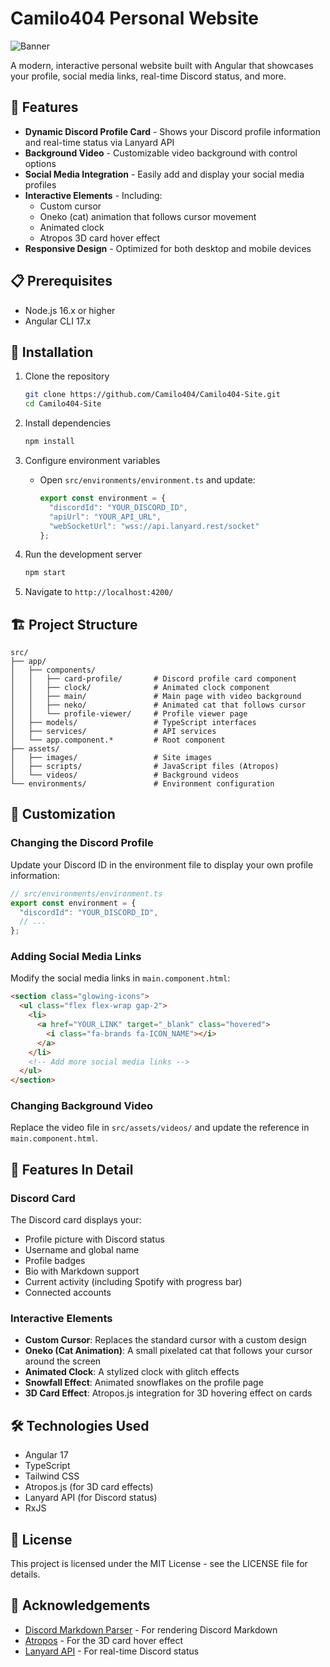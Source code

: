 # Camilo404 Personal Website

![Banner](https://media.discordapp.net/attachments/914640467516350475/1078335706616844388/3517019.gif?ex=67f29be2&is=67f14a62&hm=a3f785fd2dea4d9d792f231b8932b73eb4b5a39e3468ccb073698d1dc1cadf18&=&width=1032&height=469)

A modern, interactive personal website built with Angular that showcases your profile, social media links, real-time Discord status, and more.

## 🌟 Features

- **Dynamic Discord Profile Card** - Shows your Discord profile information and real-time status via Lanyard API
- **Background Video** - Customizable video background with control options
- **Social Media Integration** - Easily add and display your social media profiles
- **Interactive Elements** - Including:
  - Custom cursor
  - Oneko (cat) animation that follows cursor movement
  - Animated clock
  - Atropos 3D card hover effect
- **Responsive Design** - Optimized for both desktop and mobile devices

## 📋 Prerequisites

- Node.js 16.x or higher
- Angular CLI 17.x

## 🚀 Installation

1. Clone the repository
   ```bash
   git clone https://github.com/Camilo404/Camilo404-Site.git
   cd Camilo404-Site
   ```

2. Install dependencies
   ```bash
   npm install
   ```

3. Configure environment variables
   - Open `src/environments/environment.ts` and update:
     ```typescript
     export const environment = {
       "discordId": "YOUR_DISCORD_ID",
       "apiUrl": "YOUR_API_URL",
       "webSocketUrl": "wss://api.lanyard.rest/socket"
     };
     ```

4. Run the development server
   ```bash
   npm start
   ```

5. Navigate to `http://localhost:4200/`

## 🏗️ Project Structure

```
src/
├── app/
│   ├── components/
│   │   ├── card-profile/       # Discord profile card component
│   │   ├── clock/              # Animated clock component
│   │   ├── main/               # Main page with video background
│   │   ├── neko/               # Animated cat that follows cursor
│   │   └── profile-viewer/     # Profile viewer page
│   ├── models/                 # TypeScript interfaces
│   ├── services/               # API services
│   └── app.component.*         # Root component
├── assets/
│   ├── images/                 # Site images
│   ├── scripts/                # JavaScript files (Atropos)
│   └── videos/                 # Background videos
└── environments/               # Environment configuration
```

## 🔧 Customization

### Changing the Discord Profile

Update your Discord ID in the environment file to display your own profile information:

```typescript
// src/environments/environment.ts
export const environment = {
  "discordId": "YOUR_DISCORD_ID",
  // ...
};
```

### Adding Social Media Links

Modify the social media links in `main.component.html`:

```html
<section class="glowing-icons">
  <ul class="flex flex-wrap gap-2">
    <li>
      <a href="YOUR_LINK" target="_blank" class="hovered">
        <i class="fa-brands fa-ICON_NAME"></i>
      </a>
    </li>
    <!-- Add more social media links -->
  </ul>
</section>
```

### Changing Background Video

Replace the video file in `src/assets/videos/` and update the reference in `main.component.html`.

## 📱 Features In Detail

### Discord Card

The Discord card displays your:
- Profile picture with Discord status
- Username and global name
- Profile badges
- Bio with Markdown support
- Current activity (including Spotify with progress bar)
- Connected accounts

### Interactive Elements

- **Custom Cursor**: Replaces the standard cursor with a custom design
- **Oneko (Cat Animation)**: A small pixelated cat that follows your cursor around the screen
- **Animated Clock**: A stylized clock with glitch effects
- **Snowfall Effect**: Animated snowflakes on the profile page
- **3D Card Effect**: Atropos.js integration for 3D hovering effect on cards

## 🛠️ Technologies Used

- Angular 17
- TypeScript
- Tailwind CSS
- Atropos.js (for 3D card effects)
- Lanyard API (for Discord status)
- RxJS

## 📝 License

This project is licensed under the MIT License - see the LICENSE file for details.

## 🤝 Acknowledgements

- [Discord Markdown Parser](https://github.com/SrGobi/discord-markdown-fix) - For rendering Discord Markdown
- [Atropos](https://atroposjs.com/) - For the 3D card hover effect
- [Lanyard API](https://github.com/Phineas/lanyard) - For real-time Discord status
